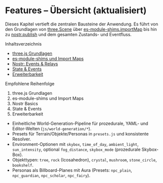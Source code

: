 # Features – Übersicht (aktualisiert)

Dieses Kapitel vertieft die zentralen Bausteine der Anwendung. Es führt von den Grundlagen von [three.Scene](./scene-basics.md) über [es-module-shims.importMap](./module-shims.md) bis hin zu [nostr.publish](./nostr-basics.md) und dem gesamten Zustands- und Eventfluss.

Inhaltsverzeichnis
- [three.js Grundlagen](./scene-basics.md)
- [es-module-shims und Import Maps](./module-shims.md)
- [Nostr: Events & Relays](./nostr-basics.md)
- [State & Events](./state-and-events.md)
- [Erweiterbarkeit](./extensibility.md)

Empfohlene Reihenfolge
1) three.js Grundlagen
2) es-module-shims und Import Maps
3) Nostr Basics
4) State & Events
5) Erweiterbarkeit

- Einheitliche World-Generation-Pipeline für prozedurale, YAML- und Editor-Welten (`js/world-generation/*`).
- Presets für Terrain/Objekte/Personas in `presets.js` und konsistente Resolver.
- Environment-Optionen mit `skybox`, `time_of_day`, `ambient_light`, `sun_intensity`, optional `fog_distance`, `skybox_mode` (prozedurale Skybox-Box).
- Objekttypen: `tree`, `rock` (Icosahedron), `crystal`, `mushroom`, `stone_circle`, `bookshelf`.
- Personas als Billboard-Planes mit Aura (Presets: `npc_plain`, `npc_guardian`, `npc_scholar`, `npc_fairy`).
